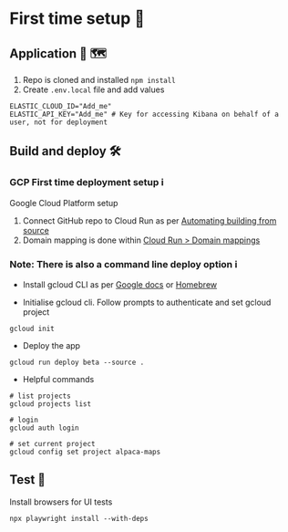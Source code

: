 # First time setup 🐣

## Application 🦙 🗺️

1. Repo is cloned and installed `npm install`
1. Create `.env.local` file and add values

```
ELASTIC_CLOUD_ID="Add_me"
ELASTIC_API_KEY="Add_me" # Key for accessing Kibana on behalf of a user, not for deployment

```

## Build and deploy 🛠️

### GCP First time deployment setup ℹ️

Google Cloud Platform setup

1. Connect GitHub repo to Cloud Run as per [Automating building from source](https://cloud.google.com/run/docs/deploying-source-code#automate)
2. Domain mapping is done within [Cloud Run > Domain mappings](https://console.cloud.google.com/run/domains)

### Note: There is also a command line deploy option ℹ️

- Install gcloud CLI as per [Google docs](https://cloud.google.com/sdk/docs/install) or [Homebrew](https://formulae.brew.sh/cask/google-cloud-sdk)

- Initialise gcloud cli. Follow prompts to authenticate and set gcloud project

```
gcloud init
```

- Deploy the app

```
gcloud run deploy beta --source .
```

- Helpful commands

```
# list projects
gcloud projects list

# login
gcloud auth login

# set current project
gcloud config set project alpaca-maps
```

## Test 🧪

Install browsers for UI tests

```
npx playwright install --with-deps
```
